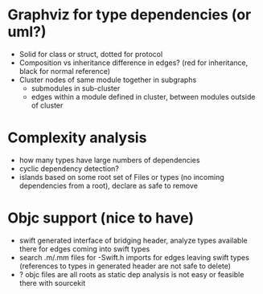 
# Graphviz for type dependencies (or uml?)
- Solid for class or struct, dotted for protocol
- Composition vs inheritance difference in edges? (red for inheritance, black for normal reference)
- Cluster nodes of same module together in subgraphs
    - submodules in sub-cluster
    - edges within a module defined in cluster, between modules outside of cluster

# Complexity analysis
- how many types have large numbers of dependencies
- cyclic dependency detection?
- islands based on some root set of Files or types (no incoming dependencies from a root), declare as safe to remove

# Objc support (nice to have)
- swift generated interface of bridging header, analyze types available there for edges coming into swift types
- search .m/.mm files for -Swift.h imports for edges leaving swift types (references to types in generated header are not safe to delete)
- ? objc files are all roots as static dep analysis is not easy or feasible there with sourcekit
